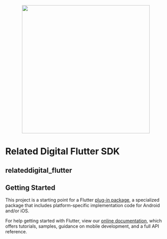 <p align="center">
  <img src="https://www.relateddigital.com/i/assets/rd-2019/images/svg/related-digital-logo.svg" width="400px;"/>
</p>

# Related Digital Flutter SDK



## relateddigital_flutter



## Getting Started

This project is a starting point for a Flutter
[plug-in package](https://flutter.dev/developing-packages/),
a specialized package that includes platform-specific implementation code for
Android and/or iOS.

For help getting started with Flutter, view our
[online documentation](https://flutter.dev/docs), which offers tutorials,
samples, guidance on mobile development, and a full API reference.

